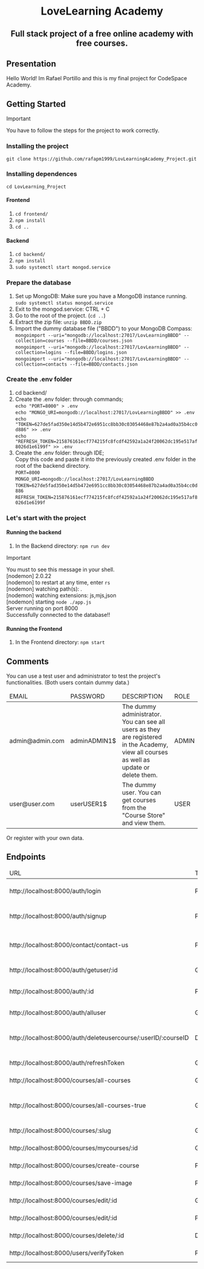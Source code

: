 <h1 align="center">LoveLearning Academy</h1>
<h2 align="center">Full stack project of a free online academy with free courses.</h2>
<h2>Presentation</h2>
Hello World! Im Rafael Portillo and this is my final project for CodeSpace Academy.


<h2>Getting Started</h2>

> [!IMPORTANT]
> You have to follow the steps for the project to work correctly.

<h3>Installing the project</h3>
<code>git clone https://github.com/rafapm1999/LovLearningAcademy_Project.git</code>

<h3>Installing dependences</h3>
<code>cd LovLearning_Project</code>
<h4>Frontend</h4>
<ol>
  <li><code>cd frontend/</code></li>
  <li><code>npm install</code></li>
  <li><code>cd ..</code></li>
</ol>
<h4>Backend</h4>
<ol>
  <li><code>cd backend/</code></li>
  <li><code>npm install</code></li>
  <li><code>sudo systemctl start mongod.service</code></li>
</ol>
<h3>Prepare the database</h3>
<ol>
  <li>Set up MongoDB: Make sure you have a MongoDB instance running. <code>sudo systemctl status mongod.service</code></li>
  <li>Exit to the mongod.service: CTRL + C</li>
  <li>Go to the root of the project. (<code>cd ..</code>)</li>
  <li>Extract the zip file: <code>unzip BBDD.zip</code></li>
  <li>Import the dummy database file ("BBDD") to your MongoDB Compass:
    <br>
  <code>mongoimport --uri="mongodb://localhost:27017/LovLearningBBDD" --collection=courses --file=BBDD/courses.json</code>
    <br>
  <code>mongoimport --uri="mongodb://localhost:27017/LovLearningBBDD" --collection=logins --file=BBDD/logins.json</code>
    <br>
  <code>mongoimport --uri="mongodb://localhost:27017/LovLearningBBDD" --collection=contacts --file=BBDD/contacts.json</code>
  </li>
</ol>
<h3>Create the .env folder</h3>
<ol>
  <li>cd backend/</li>
  <li>Create the .env folder: through commands;
  <br>
  <code>echo "PORT=8000" > .env</code>
  <br>
  <code>echo "MONGO_URI=mongodb://localhost:27017/LovLearningBBDD" >> .env</code>
  <br>
  <code>echo "TOKEN=627de5fad350e14d5b472e6951cc8bb30c03054468e87b2a4ad0a35b4cc0d886" >> .env</code>
  <br>
  <code>echo "REFRESH_TOKEN=215876161ecf774215fc8fcdf42592a1a24f20062dc195e517af8026d1e6199f" >> .env</code>
  </li>
  <li>Create the .env folder: through IDE;
  <br>
    Copy this code and paste it into the previously created .env folder in the root of the backend directory.
   <br>
  <code>PORT=8000</code>
   <br>
  <code>MONGO_URI=mongodb://localhost:27017/LovLearningBBDD</code>
   <br>
  <code>TOKEN=627de5fad350e14d5b472e6951cc8bb30c03054468e87b2a4ad0a35b4cc0d886</code>
   <br>
  <code>REFRESH_TOKEN=215876161ecf774215fc8fcdf42592a1a24f20062dc195e517af8026d1e6199f</code>   
  </li>
</ol>
<h3>Let's start with the project</h3>
<h4>Running the backend</h4>
<ol>
  <li>In the Backend directory: <code>npm run dev</code></li>
</ol>

  > [!IMPORTANT]
  > You must to see this message in your shell.
> <br>
  > [nodemon] 2.0.22
> <br>
  > [nodemon] to restart at any time, enter `rs`
> <br>
  > [nodemon] watching path(s): *.*
> <br>
  > [nodemon] watching extensions: js,mjs,json
> <br>
  > [nodemon] starting `node ./app.js`
> <br>
  > Server running on port 8000
> <br>
  > Successfully connected to the database!!

<h4>Running the Frontend</h4>
<ol>
  <li>In the Frontend directory: <code>npm start</code></li>
</ol>
<h2>Comments</h2>
You can use a test user and administrator to test the project's functionalities. (Both users contain dummy data.)
<table>
  <thead>
    <tr>
      <td>EMAIL</td>
      <td>PASSWORD</td>
      <td>DESCRIPTION</td>
      <td>ROLE</td>
    </tr>
  </thead>
  <tbody>
    <tr>
      <td>admin@admin.com</td>
      <td>adminADMIN1$</td>
      <td>The dummy administrator. You can see all users as they are registered in the Academy, view all courses as well as update or delete them.</td>
      <td>ADMIN</td>
    </tr>
    <tr>
      <td>user@user.com</td>
      <td>userUSER1$</td>
      <td>The dummy user. You can get courses from the "Course Store" and view them.</td>
      <td>USER</td>
    </tr>
    </tbody>
</table>
Or register with your own data.

<h2>Endpoints</h2>
<table>
  <thead>
    <tr>
      <td>URL</td>
      <td>TYPE</td>
      <td>DESCRIPTION</td>
      <td>ROLE</td>
    </tr>
  </thead>
  <tbody>
    <tr>
      <td>http://localhost:8000/auth/login</td>
      <td>POST</td>
      <td>Access to your personal account</td>
      <td>PUBLIC</td>
    </tr>
    <tr>
      <td>http://localhost:8000/auth/signup</td>
      <td>POST</td>
      <td>Create your personal account</td>
      <td>PUBLIC</td>
    </tr>
    <tr>
      <td>http://localhost:8000/contact/contact-us</td>
      <td>POST</td>
      <td>Send a message for the administrators</td>
      <td>PUBLIC</td>
    </tr>
    <tr>
      <td>http://localhost:8000/auth/getuser/:id</td>
      <td>GET</td>
      <td>Get the user info</td>
      <td>USER</td>
    </tr>
     <tr>
      <td>http://localhost:8000/auth/:id</td>
      <td>PATCH</td>
      <td>Modificate info of the user.</td>
      <td>USER/ADMIN</td>
    </tr>
    <tr>
      <td>http://localhost:8000/auth/alluser</td>
      <td>GET</td>
      <td>Get the info of all users.</td>
      <td>ADMIN</td>
    </tr>
     <tr>
      <td>http://localhost:8000/auth/deleteusercourse/:userID/:courseID</td>
      <td>DELETE</td>
      <td>Delete downloaded users courses.</td>
      <td>USER</td>
    </tr>
     <tr>
      <td>http://localhost:8000/auth/refreshToken</td>
      <td>GET</td>
      <td>Refresh the token key.</td>
      <td>ANY</td>
    </tr>
     <tr>
      <td>http://localhost:8000/courses/all-courses</td>
      <td>GET</td>
      <td>Get all courses.</td>
      <td>ADMIN</td>
    </tr>
    <tr>
      <td>http://localhost:8000/courses/all-courses-true</td>
      <td>GET</td>
      <td>Get all courses with visibility option enable.</td>
      <td>USER</td>
    </tr>
    <tr>
      <td>http://localhost:8000/courses/:slug</td>
      <td>GET</td>
      <td>Get the course info.</td>
      <td>USER/ADMIN</td>
    </tr>
    <tr>
      <td>http://localhost:8000/courses/mycourses/:id</td>
      <td>GET</td>
      <td>Get the user courses list. </td>
      <td>USER</td>
    </tr>
    <tr>
      <td>http://localhost:8000/courses/create-course</td>
      <td>POST</td>
      <td>Create new course.</td>
      <td>ADMIN</td>
    </tr>
    <tr>
      <td>http://localhost:8000/courses/save-image</td>
      <td>POST</td>
      <td>Save the image </td>
      <td>ADMIN</td>
    </tr>
    <tr>
      <td>http://localhost:8000/courses/edit/:id</td>
      <td>GET</td>
      <td>Get editable course data.</td>
      <td>ADMIN</td>
    </tr>
    <tr>
      <td>http://localhost:8000/courses/edit/:id</td>
      <td>PATCH</td>
      <td>Modificate course info.</td>
      <td>ADMIN</td>
    </tr>
    <tr>
      <td>http://localhost:8000/courses/delete/:id</td>
      <td>DELETE</td>
      <td>Delete course.</td>
      <td>ADMIN</td>
    </tr>
    <tr>
      <td>http://localhost:8000/users/verifyToken</td>
      <td>POST</td>
      <td>Verify the token key.</td>
      <td>ANY</td>
    </tr>
  </tbody>
</table>
